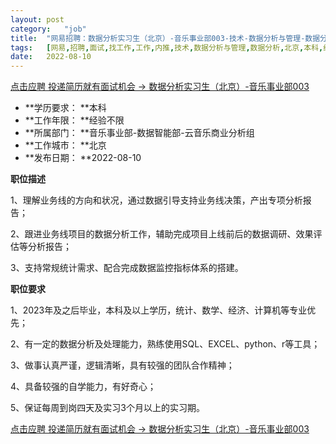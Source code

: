 ```yaml
---
layout:	post
category:	"job"
title:	"网易招聘：数据分析实习生（北京）-音乐事业部003-技术-数据分析与管理-数据分析-北京本科经验不限"
tags:	[网易,招聘,面试,找工作,工作,内推,技术,数据分析与管理,数据分析,北京,本科,经验不限]
date:	2022-08-10
---
```


[点击应聘 投递简历就有面试机会 ->  数据分析实习生（北京）-音乐事业部003](http://mobile.bole.netease.com/bole/boleDetail?id=36394&employeeId=346f03c3cda5f04c&key=all)



- **学历要求： **本科
- **工作年限： **经验不限
- **所属部门： **音乐事业部-数据智能部-云音乐商业分析组
- **工作城市： **北京
- **发布日期： **2022-08-10



**职位描述**

1、理解业务线的方向和状况，通过数据引导支持业务线决策，产出专项分析报告；

2、跟进业务线项目的数据分析工作，辅助完成项目上线前后的数据调研、效果评估等分析报告；

3、支持常规统计需求、配合完成数据监控指标体系的搭建。



**职位要求**

1、2023年及之后毕业，本科及以上学历，统计、数学、经济、计算机等专业优先；

2、有一定的数据分析及处理能力，熟练使用SQL、EXCEL、python、r等工具；

3、做事认真严谨，逻辑清晰，具有较强的团队合作精神；

4、具备较强的自学能力，有好奇心；

5、保证每周到岗四天及实习3个月以上的实习期。



[点击应聘 投递简历就有面试机会 ->  数据分析实习生（北京）-音乐事业部003](http://mobile.bole.netease.com/bole/boleDetail?id=36394&employeeId=346f03c3cda5f04c&key=all)